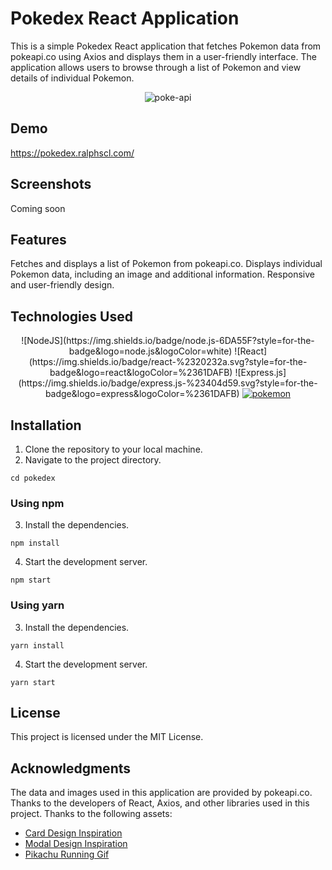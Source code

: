 # Pokedex React Application
This is a simple Pokedex React application that fetches Pokemon data from pokeapi.co using Axios and displays them in a user-friendly interface. The application allows users to browse through a list of Pokemon and view details of individual Pokemon.

<p align="center">
  <img src="https://github.com/ralphscl/pokedex/blob/main/src/assets/pokeapi.png" alt="poke-api"/>
</p>


## Demo
https://pokedex.ralphscl.com/

## Screenshots
Coming soon

## Features
Fetches and displays a list of Pokemon from pokeapi.co.
Displays individual Pokemon data, including an image and additional information.
Responsive and user-friendly design.

## Technologies Used
<div align="center">
![NodeJS](https://img.shields.io/badge/node.js-6DA55F?style=for-the-badge&logo=node.js&logoColor=white) 
![React](https://img.shields.io/badge/react-%2320232a.svg?style=for-the-badge&logo=react&logoColor=%2361DAFB) ![Express.js](https://img.shields.io/badge/express.js-%23404d59.svg?style=for-the-badge&logo=express&logoColor=%2361DAFB)
<a href='https://github.com/shivamkapasia0' target="_blank"><img alt='pokemon' src='https://img.shields.io/badge/pokeapi-100000?style=for-the-badge&logo=pokemon&logoColor=DDC618&labelColor=3466af&color=3466af'/></a>
</div>

## Installation
1. Clone the repository to your local machine.
2. Navigate to the project directory.
```
cd pokedex
```

### Using npm
3. Install the dependencies.
```
npm install
```
4. Start the development server.
```
npm start
```

### Using yarn
3. Install the dependencies.
```
yarn install
```
4. Start the development server.
```
yarn start
```

## License
This project is licensed under the MIT License.

## Acknowledgments
The data and images used in this application are provided by pokeapi.co.
Thanks to the developers of React, Axios, and other libraries used in this project.
Thanks to the following assets:
* [Card Design Inspiration](https://www.behance.net/gallery/104011053/Pokdex "Mauro Wernly")
* [Modal Design Inspiration](https://dribbble.com/shots/5056538-Pokedex-page "William Krieg")
* [Pikachu Running Gif](https://tenor.com/view/pikachu-running-run-run-away-gif-13709403 "68000358") 
